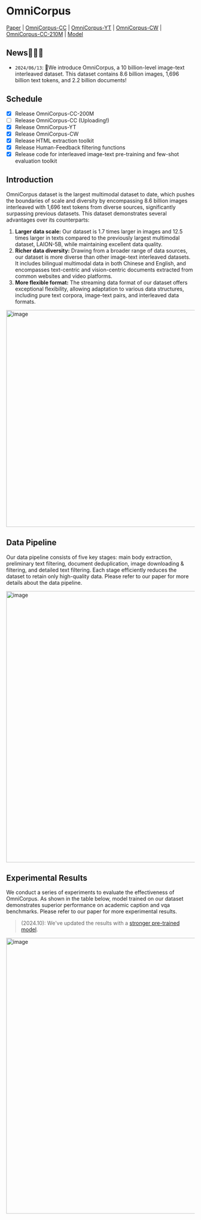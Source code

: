 # OmniCorpus

[Paper](https://arxiv.org/abs/2406.08418) | 
[OmniCorpus-CC](https://huggingface.co/datasets/OpenGVLab/OmniCorpus-CC) | 
[OmniCorpus-YT](https://huggingface.co/datasets/OpenGVLab/OmniCorpus-YT) | 
[OmniCorpus-CW](https://openxlab.org.cn/datasets/Li-Qingyun/OmniCorpus-CW) | 
[OmniCorpus-CC-210M](https://huggingface.co/datasets/OpenGVLab/OmniCorpus-CC-210M) | 
[Model](https://huggingface.co/Qingyun/OmniCorpus-InternVL)

## News🚀🚀🚀

- `2024/06/13`: 🚀We introduce OmniCorpus, a 10 billion-level image-text interleaved dataset. This dataset contains 8.6 billion images, 1,696 billion text tokens, and 2.2 billion documents!

## Schedule

- [X] Release OmniCorpus-CC-200M
- [ ] Release OmniCorpus-CC (Uploading!)
- [X] Release OmniCorpus-YT
- [X] Release OmniCorpus-CW
- [X] Release HTML extraction toolkit
- [X] Release Human-Feedback filtering functions
- [X] Release code for interleaved image-text pre-training and few-shot evaluation toolkit

## Introduction

OmniCorpus dataset is the largest multimodal dataset to date, which pushes the boundaries of scale and diversity by encompassing 8.6 billion images interleaved with 1,696 text tokens from diverse sources, significantly surpassing previous datasets.
This dataset demonstrates several advantages over its counterparts:

1. **Larger data scale:** Our dataset is 1.7 times larger in images and 12.5 times larger in texts compared to the previously largest multimodal dataset, LAION-5B, while maintaining excellent data quality.
2. **Richer data diversity:** Drawing from a broader range of data sources, our dataset is more diverse than other image-text interleaved datasets. It includes bilingual multimodal data in both Chinese and English, and encompasses text-centric and vision-centric documents extracted from common websites and video platforms.
3. **More flexible format:** The streaming data format of our dataset offers exceptional flexibility, allowing adaptation to various data structures, including pure text corpora, image-text pairs, and interleaved data formats.

<img width="578" alt="image" src="https://github.com/OpenGVLab/OmniCorpus/assets/47669167/641a6427-ba50-41e6-8634-8810113fd803">

## Data Pipeline

Our data pipeline consists of five key stages: main body extraction, preliminary text filtering, document deduplication, image downloading \& filtering, and detailed text filtering. Each stage efficiently reduces the dataset to retain only high-quality data.
Please refer to our paper for more details about the data pipeline.

<img width="723" alt="image" src="https://github.com/OpenGVLab/OmniCorpus/assets/47669167/a6de8928-58fb-4ff4-8ef9-4bd90e9ada5f">

## Experimental Results

We conduct a series of experiments to evaluate the effectiveness of OmniCorpus. As shown in the table below, model trained on our dataset demonstrates superior performance on academic caption and vqa benchmarks.
Please refer to our paper for more experimental results.

> (2024.10): We've updated the results with a [stronger pre-trained model](https://huggingface.co/Qingyun/OmniCorpus-InternVL).

<img width="735" alt="image" src="https://github.com/user-attachments/assets/d705f04e-1355-4a40-9b1a-9d6a9490f199">
